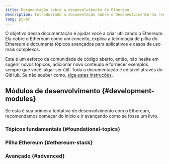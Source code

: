 ```yaml
---
title: Documentação sobre o desenvolvimento do Ethereum
description: Introduzindo a documentação sobre o desenvolvimento da rede Ethereum.
lang: pt-br
---
```


O objetivo dessa documentação é ajudar você a criar utilizando o Ethereum. Ela cobre o Ethereum como um conceito, explica a tecnologia de pilha do Ethereum e documenta tópicos avançados para aplicativos e casos de uso mais complexos.

Este é um esforço da comunidade de código aberto, então, não hesite em sugerir novos tópicos, adicionar novo conteúdo e fornecer exemplos sempre que você julgar ser útil. Toda a documentação é editável através do GitHub. Se não souber como, [siga estas instruções](https://github.com/ethereum/ethereum-org-website/blob/dev/docs/editing-markdown.md).

## Módulos de desenvolvimento \{#development-modules}

Se esta é sua primeira tentativa de desenvolvimento com o Ethereum, recomendamos começar do início e ir avançando como se fosse um livro.

### Tópicos fundamentais \{#foundational-topics}

<DeveloperDocsLinks headerId="foundational-topics" />

### Pilha Ethereum \{#ethereum-stack}

<DeveloperDocsLinks headerId="ethereum-stack" />

### Avançado \{#advanced}

<DeveloperDocsLinks headerId="advanced" />
